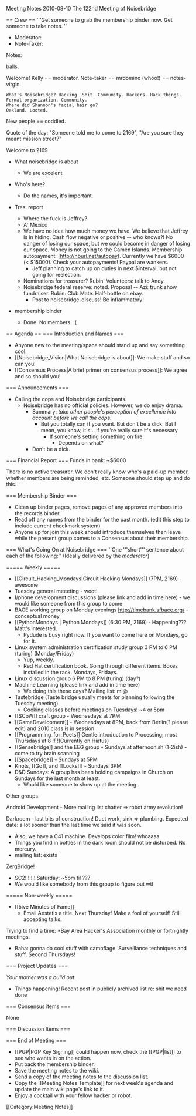 Meeting Notes 2010-08-10 
 The 122nd Meeting of Noisebridge

== Crew ==
'''Get someone to grab the membership binder now. Get someone to take notes.'''

* Moderator:
* Note-Taker:

Notes:

balls.

 Welcome! Kelly == moderator. Note-taker == mrdomino (whoo!) == notes-virgin.

    What's Noisebridge? Hacking. Shit. Community. Hackers. Hack things. Formal organization. Community.
    Where did Shannon's facial hair go?
    Oakland. Looted.

New people == coddled.

Quote of the day: "Someone told me to come to 2169", "Are you sure they meant mission street?"

Welcome to 2169

* What noisebridge is about
  - We are excelent

* Who's here?
  - Do the names, it's important.

* Tres. report
  - Where the fuck is Jeffrey?
  - A: Mexico
  - We have no idea how much money we have. We believe that Jeffrey is in hiding. Cash flow negative or positive -- who knows?! No danger of losing our space, but we could become in danger of losing our space. Money is not going to the Camen Islands. Membership autopayment: [http://nburl.net/autopay]. Currently we have $6000 (&lt; $15000). Check your autopayments! Paypal are wankers.
    - Jeff planning to catch up on duties in next $interval, but not going for reelection.
  - Nominations for treasurer? Rubin! Volunteers: talk to Andy.
  - Noisebridge federal reserve: noted. Proposal -- Azi: trunk show fundraiser. Rubin: Club Mate. Half-bottle on ebay.
    - Post to noisebridge-discuss! Be inflammatory!

* membership binder
  - Done. No members. :(

== Agenda ==
=== Introduction and Names ===
* Anyone new to the meeting/space should stand up and say something cool.
* [[Noisebridge_Vision|What Noisebridge is about]]: We make stuff and so can you!
* [[Consensus Process|A brief primer on consensus process]]: We agree and so should you!

=== Announcements ===

* Calling the cops and Noisebridge participants.
  - Noisebridge has no official policies. However, we do enjoy drama.
    - Summary: *take other people's perception of excellence into account before we call the cops.*
      - But you totally can if you want. But don't be a dick. But I mean, you know, it's... if you're really sure it's necessary
        - If someone's setting something on fire
          - Depends on what?
    - Don't be a dick.

=== Financial Report ===
Funds in bank: ~$6000

There is no active treasurer. We don't really know who's a paid-up member, whether members are being reminded, etc. Someone should step up and do this.

=== Membership Binder ===
* Clean up binder pages, remove pages of any approved members into the records binder.
* Read off any names from the binder for the past month. (edit this step to include current checkmark system)
* Anyone up for join this week should introduce themselves then leave while the present group comes to a Consensus about their membership.

=== What's Going On at Noisebridge ===
''One '''short''' sentence about each of the following:'' (Ideally delivered by the *moderator*)

===== Weekly =====
* [[Circuit_Hacking_Mondays|Circuit Hacking Mondays]] (7PM, 2169) - awesome
* Tuesday general meeeting - woot!
* I/phone development discussions (please link and add in time here) - we would like someone from this group to come
* BACE working group on Monday evenings http://timebank.sfbace.org/ - conceptual money
* [[PythonMondays | Python Mondays]] (6:30 PM, 2169)  - Happening??? Matt's interested.
  - Pydude is busy right now. If you want to come here on Mondays, go for it.
* Linux system administration certification study group 3 PM to 6 PM (turing)  (Monday/Friday)
  - Yup, weekly.
  - Red Hat certification book. Going through different items. Boxes installed in the rack. Mondays, Fridays.
* Linux discussion group 6 PM to 8 PM (turing)  (day?)
* Machine Learning (please link and add in time here)
  - We doing this these days? Mailing list: ml@
* Tastebridge (Taste bridge usually meets for planning following the Tuesday meeting)
  - Cooking classes before meetings on Tuesdays! ~4 or 5pm
* [[SCoW]] craft group - Wednesdays at 7PM
* [[GameDevelopment]] - Wednesdays at 8PM, back from Berlin(? please edit) and 2010 class is in session
* [[Programming_for_Poets]] Gentle introduction to Processing; most Thursdays at 8 if !(Currently on Hiatus) 
* [[Sensebridge]] and the EEG group - Sundays at afternoonish (1-2ish) - come to try brain scanning
* [[Spacebridge]] - Sundays at 5PM
* Knots, [[Go]], and [[Locks!]] - Sundays 3PM
* D&amp;D Sundays:  A group has been holding campaigns in Church on Sundays for the last month at least.
  - Would like someone to show up at the meeting.

Other groups 

Android Development - More mailing list chatter => robot army revolution!

Darkroom - last bits of construction! Duct work, sink => plumbing. Expected date: a lot sooner than the last time we said it was soon.
* Also, we have a C41 machine. Develops color film! whoaaaa
* Things you find in bottles in the dark room should not be disturbed. No mercury.
* mailing list: exists

ZergBridge!
* SC2!!!!!!! Saturday: ~5pm til ???
* We would like somebody from this group to figure out wtf

===== Non-weekly =====
* [[5ive Minutes of Fame]]
  * Email Aestetix a title. Next Thursday! Make a fool of yourself! Still accepting talks.

Trying to find a time: 
*Bay Area Hacker's Association monthly or fortnightly meetings.
  - Baha: gonna do cool stuff with camoflage. Surveillance techniques and stuff. Second Thursdays!

=== Project Updates ===

*Your mother was a build out.*
* Things happening! Recent post in publicly archived list re: shit we need done

=== Consensus items ===

None

=== Discussion Items ===


=== End of Meeting ===
* [[PGP|PGP Key Signing]] could happen now, check the [[PGP|list]] to see who wants in on the action.
* Put back the membership binder.
* Save the meeting notes to the wiki.
* Send a copy of the meeting notes to the discussion list.
* Copy the [[Meeting Notes Template]] for next week's agenda and update the main wiki page's link to it.
* Enjoy a cocktail with your fellow hacker or robot.

[[Category:Meeting Notes]]
